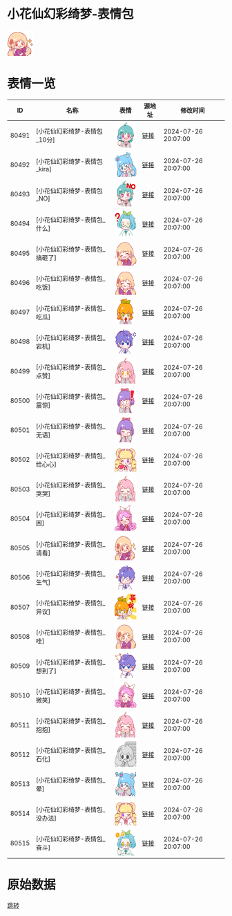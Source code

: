 # 小花仙幻彩绮梦-表情包

<img src="./cover.png" height="60" alt="cover" />

# 表情一览

|ID|名称|表情|源地址|修改时间|
|----|----|----|----|----|
|80491|[小花仙幻彩绮梦-表情包_10分]|<img src="./pic/080491_%5B小花仙幻彩绮梦-表情包_10分%5D.png" height="60" alt="10分"/>|[链接](https://i0.hdslb.com/bfs/garb/f6941fbc34da3cae47ee3d5c66ee67a4c752f804.png)|2024-07-26 20:07:00|
|80492|[小花仙幻彩绮梦-表情包_kira]|<img src="./pic/080492_%5B小花仙幻彩绮梦-表情包_kira%5D.png" height="60" alt="kira"/>|[链接](https://i0.hdslb.com/bfs/garb/5bf8f605733f9407d719984d202eafe2dbd4ecdf.png)|2024-07-26 20:07:00|
|80493|[小花仙幻彩绮梦-表情包_NO]|<img src="./pic/080493_%5B小花仙幻彩绮梦-表情包_NO%5D.png" height="60" alt="NO"/>|[链接](https://i0.hdslb.com/bfs/garb/51f683f5d5e428569f49cafde4fe6f37dd0e0512.png)|2024-07-26 20:07:00|
|80494|[小花仙幻彩绮梦-表情包_什么]|<img src="./pic/080494_%5B小花仙幻彩绮梦-表情包_什么%5D.png" height="60" alt="什么"/>|[链接](https://i0.hdslb.com/bfs/garb/98249da249b394bb0b4ffa35f25a7fd4451c65d7.png)|2024-07-26 20:07:00|
|80495|[小花仙幻彩绮梦-表情包_搞砸了]|<img src="./pic/080495_%5B小花仙幻彩绮梦-表情包_搞砸了%5D.png" height="60" alt="搞砸了"/>|[链接](https://i0.hdslb.com/bfs/garb/365343e0bf981d911e5f4e6f27ed81ee147aea44.png)|2024-07-26 20:07:00|
|80496|[小花仙幻彩绮梦-表情包_吃饭]|<img src="./pic/080496_%5B小花仙幻彩绮梦-表情包_吃饭%5D.png" height="60" alt="吃饭"/>|[链接](https://i0.hdslb.com/bfs/garb/053591b5fb1f76d6cbb26eadef5f3193a1042550.png)|2024-07-26 20:07:00|
|80497|[小花仙幻彩绮梦-表情包_吃瓜]|<img src="./pic/080497_%5B小花仙幻彩绮梦-表情包_吃瓜%5D.png" height="60" alt="吃瓜"/>|[链接](https://i0.hdslb.com/bfs/garb/cc1beb62c1b81d2fee8cbb109dfbba425ad8a950.png)|2024-07-26 20:07:00|
|80498|[小花仙幻彩绮梦-表情包_宕机]|<img src="./pic/080498_%5B小花仙幻彩绮梦-表情包_宕机%5D.png" height="60" alt="宕机"/>|[链接](https://i0.hdslb.com/bfs/garb/6d2b076f1f2c569251a759db32bd3cfdfedaaffc.png)|2024-07-26 20:07:00|
|80499|[小花仙幻彩绮梦-表情包_点赞]|<img src="./pic/080499_%5B小花仙幻彩绮梦-表情包_点赞%5D.png" height="60" alt="点赞"/>|[链接](https://i0.hdslb.com/bfs/garb/2a87ecf37a9254fa909865a8341b11a4bae37eab.png)|2024-07-26 20:07:00|
|80500|[小花仙幻彩绮梦-表情包_震惊]|<img src="./pic/080500_%5B小花仙幻彩绮梦-表情包_震惊%5D.png" height="60" alt="震惊"/>|[链接](https://i0.hdslb.com/bfs/garb/00b12e6205acfc47dc9c5d68e4903d5a19615ee9.png)|2024-07-26 20:07:00|
|80501|[小花仙幻彩绮梦-表情包_无语]|<img src="./pic/080501_%5B小花仙幻彩绮梦-表情包_无语%5D.png" height="60" alt="无语"/>|[链接](https://i0.hdslb.com/bfs/garb/5a8cea5fa547878ece58155d1ce38ff8c516cd44.png)|2024-07-26 20:07:00|
|80502|[小花仙幻彩绮梦-表情包_给心心]|<img src="./pic/080502_%5B小花仙幻彩绮梦-表情包_给心心%5D.png" height="60" alt="给心心"/>|[链接](https://i0.hdslb.com/bfs/garb/be5a29ef452ff38a3edd5e9ec6f8f287f83afe74.png)|2024-07-26 20:07:00|
|80503|[小花仙幻彩绮梦-表情包_哭哭]|<img src="./pic/080503_%5B小花仙幻彩绮梦-表情包_哭哭%5D.png" height="60" alt="哭哭"/>|[链接](https://i0.hdslb.com/bfs/garb/8bbb2ce7b2cf362eb38ae0e96c803b458daaac53.png)|2024-07-26 20:07:00|
|80504|[小花仙幻彩绮梦-表情包_困]|<img src="./pic/080504_%5B小花仙幻彩绮梦-表情包_困%5D.png" height="60" alt="困"/>|[链接](https://i0.hdslb.com/bfs/garb/a3bc42aabdb5b75e6f2e307ef9a8990dc809a09b.png)|2024-07-26 20:07:00|
|80505|[小花仙幻彩绮梦-表情包_请看]|<img src="./pic/080505_%5B小花仙幻彩绮梦-表情包_请看%5D.png" height="60" alt="请看"/>|[链接](https://i0.hdslb.com/bfs/garb/6f10da14fd9bd12de98c809ace3cc0b64c25b64a.png)|2024-07-26 20:07:00|
|80506|[小花仙幻彩绮梦-表情包_生气]|<img src="./pic/080506_%5B小花仙幻彩绮梦-表情包_生气%5D.png" height="60" alt="生气"/>|[链接](https://i0.hdslb.com/bfs/garb/3cc8d312b28580cec81b60142990362cf9bcec09.png)|2024-07-26 20:07:00|
|80507|[小花仙幻彩绮梦-表情包_异议]|<img src="./pic/080507_%5B小花仙幻彩绮梦-表情包_异议%5D.png" height="60" alt="异议"/>|[链接](https://i0.hdslb.com/bfs/garb/16b9fcb4e09dc7752f1bd75ee4d16e7ae48015f9.png)|2024-07-26 20:07:00|
|80508|[小花仙幻彩绮梦-表情包_哇]|<img src="./pic/080508_%5B小花仙幻彩绮梦-表情包_哇%5D.png" height="60" alt="哇"/>|[链接](https://i0.hdslb.com/bfs/garb/f37cbd03ef3a2ddeab803701a36c181b59e84afe.png)|2024-07-26 20:07:00|
|80509|[小花仙幻彩绮梦-表情包_想到了]|<img src="./pic/080509_%5B小花仙幻彩绮梦-表情包_想到了%5D.png" height="60" alt="想到了"/>|[链接](https://i0.hdslb.com/bfs/garb/9ee41399fc0121e6c1edc35ac1266917ad41b81a.png)|2024-07-26 20:07:00|
|80510|[小花仙幻彩绮梦-表情包_微笑]|<img src="./pic/080510_%5B小花仙幻彩绮梦-表情包_微笑%5D.png" height="60" alt="微笑"/>|[链接](https://i0.hdslb.com/bfs/garb/4d17e66f0ff10ae40aa0115b249dbcd6692c4815.png)|2024-07-26 20:07:00|
|80511|[小花仙幻彩绮梦-表情包_抱抱]|<img src="./pic/080511_%5B小花仙幻彩绮梦-表情包_抱抱%5D.png" height="60" alt="抱抱"/>|[链接](https://i0.hdslb.com/bfs/garb/fbdb1d4180af83d706a36d7cfe49c207ccf80f14.png)|2024-07-26 20:07:00|
|80512|[小花仙幻彩绮梦-表情包_石化]|<img src="./pic/080512_%5B小花仙幻彩绮梦-表情包_石化%5D.png" height="60" alt="石化"/>|[链接](https://i0.hdslb.com/bfs/garb/11e7b0faf6974e10dcf56e62788fbd5ec31a6362.png)|2024-07-26 20:07:00|
|80513|[小花仙幻彩绮梦-表情包_晕]|<img src="./pic/080513_%5B小花仙幻彩绮梦-表情包_晕%5D.png" height="60" alt="晕"/>|[链接](https://i0.hdslb.com/bfs/garb/6f563735b89ab5112e6b2c49bc8f5014f34702b2.png)|2024-07-26 20:07:00|
|80514|[小花仙幻彩绮梦-表情包_没办法]|<img src="./pic/080514_%5B小花仙幻彩绮梦-表情包_没办法%5D.png" height="60" alt="没办法"/>|[链接](https://i0.hdslb.com/bfs/garb/dadb62b14c5bdf2f53b53e435df1653cc7ac3e37.png)|2024-07-26 20:07:00|
|80515|[小花仙幻彩绮梦-表情包_奋斗]|<img src="./pic/080515_%5B小花仙幻彩绮梦-表情包_奋斗%5D.png" height="60" alt="奋斗"/>|[链接](https://i0.hdslb.com/bfs/garb/dc79d42a9ec1dde46527450d380f1816d65b3a94.png)|2024-07-26 20:07:00|

# 原始数据

[跳转](./raw.json)


